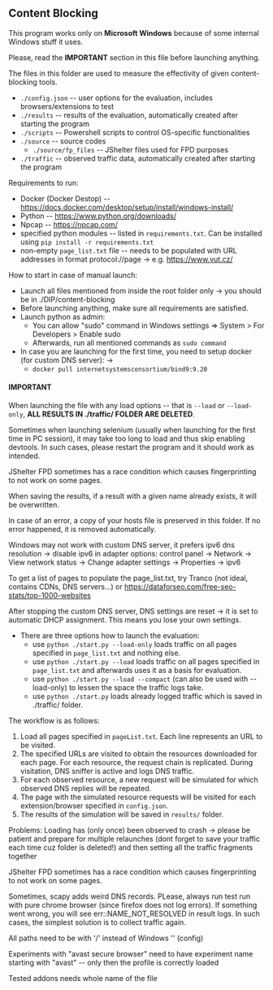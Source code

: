 ## Content Blocking

This program works only on **Microsoft Windows** because of some internal Windows stuff it uses.

Please, read the **IMPORTANT** section in this file before launching anything.

The files in this folder are used to measure the effectivity of given content-blocking tools.  

- ``./config.json`` -- user options for the evaluation, includes browsers/extensions to test
- ``./results`` -- results of the evaluation, automatically created after starting the program
- ``./scripts`` -- Powershell scripts to control OS-specific functionalities
- ``./source`` -- source codes
    - ``./source/fp_files`` -- JShelter files used for FPD purposes
- ``./traffic`` -- observed traffic data, automatically created after starting the program

Requirements to run:
- Docker (Docker Destop) -- https://docs.docker.com/desktop/setup/install/windows-install/
- Python -- https://www.python.org/downloads/
- Npcap -- https://npcap.com/
- specified python modules -- listed in ``requirements.txt``. Can be installed using ``pip install -r requirements.txt``
- non-empty ``page_list.txt`` file -- needs to be populated with URL addresses in format protocol://page -> e.g. https://www.vut.cz/

How to start in case of manual launch:
- Launch all files mentioned from inside the root folder only -> you should be in ./DIP/content-blocking
- Before launching anything, make sure all requirements are satisfied.
- Launch python as admin:
    - You can allow "sudo" command in Windows settings => System > For Developers > Enable sudo
    - Afterwards, run all mentioned commands as ``sudo command``
- In case you are launching for the first time, you need to setup docker (for custom DNS server): -> 
    - ``docker pull internetsystemsconsortium/bind9:9.20``

#### IMPORTANT
When launching the file with any load options -- that is ``--load`` or ``--load-only``, **ALL RESULTS IN ./traffic/ FOLDER ARE DELETED**.

Sometimes when launching selenium (usually when launching for the first time in PC session), it may take too long to load and thus
skip enabling devtools. In such cases, please restart the program and it should work as intended. 

JShelter FPD sometimes has a race condition which causes fingerprinting to not work on some pages. 

When saving the results, if a result with a given name already exists, it will be overwritten.

In case of an error, a copy of your hosts file is preserved in this folder. If no error happened, it is removed automatically.

Windows may not work with custom DNS server, it prefers ipv6 dns resolution -> disable ipv6 in adapter options: control panel -> Network -> View network status -> Change adapter settings -> Properties -> ipv6

To get a list of pages to populate the page_list.txt, try Tranco (not ideal, contains CDNs, DNS servers...) or https://dataforseo.com/free-seo-stats/top-1000-websites

After stopping the custom DNS server, DNS settings are reset -> it is set to automatic DHCP assignment. This means you lose your own settings.

- There are three options how to launch the evaluation:
    - use ``python ./start.py --load-only`` loads traffic on all pages specified in ``page_list.txt`` and nothing else.
    - use ``python ./start.py --load`` loads traffic on all pages specified in ``page_list.txt`` and afterwards uses it as a basis for evaluation.
    - use ``python ./start.py --load --compact`` (can also be used with --load-only) to lessen the space the traffic logs take.
    - use ``python ./start.py`` loads already logged traffic which is saved in ./traffic/ folder.



The workflow is as follows:

1. Load all pages specified in ``pageList.txt``. Each line represents an URL to be visited.
2. The specified URLs are visited to obtain the resources downloaded for each page. For each resource, the request chain is replicated. During visitation, DNS sniffer is active and logs DNS traffic.
3. For each observed resource, a new request will be simulated for which observed DNS replies will be repeated.
4. The page with the simulated resource requests will be visited for each extension/browser specified in ``config.json``.
5. The results of the simulation will be saved in ``results/`` folder.

Problems:
Loading has (only once) been observed to crash -> please be patient and prepare for multiple relaunches (dont forget to save your traffic each time cuz folder is deleted!) and
then setting all the traffic fragments together

JShelter FPD sometimes has a race condition which causes fingerprinting to not work on some pages. 

Sometimes, scapy adds weird DNS records. PLease, always run test run with pure chrome browser (since firefox does not log errors). If something went wrong, you will see err::NAME_NOT_RESOLVED in result logs.
In such cases, the simplest solution is to collect traffic again.

All paths need to be with '/' instead of Windows '\' (config)

Experiments with "avast secure browser" need to have experiment name starting with "avast" -- only then the profile is correctly loaded

Tested addons needs whole name of the file